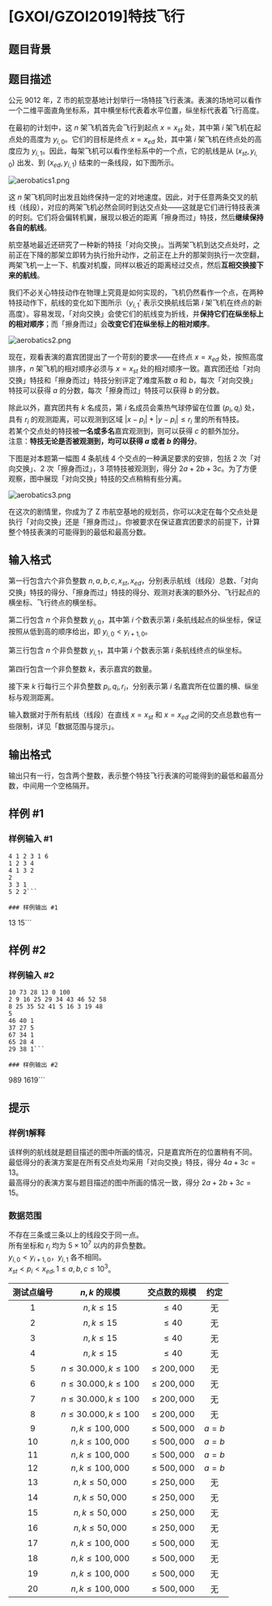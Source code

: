 # [GXOI/GZOI2019]特技飞行

## 题目背景



## 题目描述

公元 $9012$ 年，Z 市的航空基地计划举行一场特技飞行表演。表演的场地可以看作一个二维平面直角坐标系，其中横坐标代表着水平位置，纵坐标代表着飞行高度。

在最初的计划中，这 $n$ 架飞机首先会飞行到起点 $x = x_{st}$ 处，其中第 $i$ 架飞机在起点处的高度为 $y_{i,0}$。它们的目标是终点 $x = x_{ed}$ 处，其中第 $i$ 架飞机在终点处的高度应为 $y_{i,1}$。因此，每架飞机可以看作坐标系中的一个点，它的航线是从 $(x_{st},y_{i,0})$ 出发、到 $(x_{ed},y_{i,1})$ 结束的一条线段，如下图所示。

![aerobatics1.png](https://cdn.luogu.com.cn/upload/pic/56679.png)

这 $n$ 架飞机同时出发且始终保持一定的对地速度。因此，对于任意两条交叉的航线（线段），对应的两架飞机必然会同时到达交点处——这就是它们进行特技表演的时刻。它们将会偏转机翼，展现以极近的距离「擦身而过」特技，然后**继续保持各自的航线**。

航空基地最近还研究了一种新的特技「对向交换」。当两架飞机到达交点处时，之前正在下降的那架立即转为执行抬升动作，之前正在上升的那架则执行一次空翻，两架飞机一上一下、机腹对机腹，同样以极近的距离经过交点，然后**互相交换接下来的航线**。

我们不必关心特技动作在物理上究竟是如何实现的，飞机仍然看作一个点，在两种特技动作下，航线的变化如下图所示（$y_{i,1}'$ 表示交换航线后第 $i$ 架飞机在终点的新高度）。容易发现，「对向交换」会使它们的航线变为折线，并**保持它们在纵坐标上的相对顺序**；而「擦身而过」会**改变它们在纵坐标上的相对顺序**。

![aerobatics2.png](https://cdn.luogu.com.cn/upload/pic/56680.png)

现在，观看表演的嘉宾团提出了一个苛刻的要求——在终点 $x = x_{ed}$ 处，按照高度排序，$n$ 架飞机的相对顺序必须与 $x = x_{st}$ 处的相对顺序一致。嘉宾团还给「对向交换」特技和「擦身而过」特技分别评定了难度系数 $a$ 和 $b$，每次「对向交换」特技可以获得 $a$ 的分数，每次「擦身而过」特技可以获得 $b$ 的分数。

除此以外，嘉宾团共有 $k$ 名成员，第 $i$ 名成员会乘热气球停留在位置 $(p_i,q_i)$ 处，具有 $r_i$ 的观测距离，可以观测到区域 $|x - p_i| + |y - p_i| \le r_i$ 里的所有特技。  
若某个交点处的特技被**一名或多名**嘉宾观测到，则可以获得 $c$ 的额外加分。  
注意：**特技无论是否被观测到，均可以获得 $a$ 或者 $b$ 的得分**。

下图是对本题第一幅图 $4$ 条航线 $4$ 个交点的一种满足要求的安排，包括 $2$ 次「对向交换」、$2$ 次「擦身而过」，$3$ 项特技被观测到，得分 $2a + 2b + 3c$。为了方便观察，图中展现「对向交换」特技的交点稍稍有些分离。

![aerobatics3.png](https://cdn.luogu.com.cn/upload/pic/56681.png)

在这次的剧情里，你成为了 Z 市航空基地的规划员，你可以决定在每个交点处是执行「对向交换」还是「擦身而过」。你被要求在保证嘉宾团要求的前提下，计算整个特技表演的可能得到的最低和最高分数。

## 输入格式

第一行包含六个非负整数 $n,a,b,c,x_{st},x_{ed}$，分别表示航线（线段）总数、「对向交换」特技的得分、「擦身而过」特技的得分、观测对表演的额外分、飞行起点的横坐标、飞行终点的横坐标。

第二行包含 $n$ 个非负整数 $y_{i,0}$，其中第 $i$ 个数表示第 $i$ 条航线起点的纵坐标，保证按照从低到高的顺序给出，即 $y_{i,0} < y_{i + 1,0}$。

第三行包含 $n$ 个非负整数 $y_{i,1}$，其中第 $i$ 个数表示第 $i$ 条航线终点的纵坐标。

第四行包含一个非负整数 $k$，表示嘉宾的数量。

接下来 $k$ 行每行三个非负整数 $p_i,q_i,r_i$，分别表示第 $i$ 名嘉宾所在位置的横、纵坐标与观测距离。

输入数据对于所有航线（线段）在直线 $x = x_{st}$ 和 $x = x_{ed}$ 之间的交点总数也有一些限制，详见「数据范围与提示」。

## 输出格式

输出只有一行，包含两个整数，表示整个特技飞行表演的可能得到的最低和最高分数，中间用一个空格隔开。

## 样例 #1

### 样例输入 #1
```
4 1 2 3 1 6
1 2 3 4
4 1 3 2
2
3 3 1
5 2 2```

### 样例输出 #1

```
13 15```

## 样例 #2

### 样例输入 #2
```
10 73 28 13 0 100
2 9 16 25 29 34 43 46 52 58
8 25 35 52 41 5 16 3 19 48
5
46 40 1
37 27 5
67 34 1
65 28 4
29 38 1```

### 样例输出 #2

```
989 1619```

## 提示

### 样例1解释

该样例的航线就是题目描述的图中所画的情况，只是嘉宾所在的位置稍有不同。  
最低得分的表演方案是在所有交点处均采用「对向交换」特技，得分 $4a + 3c = 13$。  
最高得分的表演方案与题目描述的图中所画的情况一致，得分 $2a + 2b + 3c = 15$。

### 数据范围

不存在三条或三条以上的线段交于同一点。  
所有坐标和 $r_i$ 均为 $5 \times 10^7$ 以内的非负整数。  
$y_{i,0} < y_{i + 1,0}$，$y_{i,1}$ 各不相同。  
$x_{st} < p_i < x_{ed},1 ≤ a,b,c ≤ 10^3$。

|测试点编号|$n,k$ 的规模|交点数的规模|约定|
|:-:|:-:|:-:|:-:|
|$1$|$n,k \le 15$|$\le 40$|无|
|$2$|$n,k \le 15$|$\le 40$|无|
|$3$|$n,k \le 15$|$\le 40$|无|
|$4$|$n,k \le 15$|$\le 40$|无|
|$5$|$n \le 30.000,k \le 100$|$\le 200,000$|无|
|$6$|$n \le 30.000,k \le 100$|$\le 200,000$|无|
|$7$|$n \le 30.000,k \le 100$|$\le 200,000$|无|
|$8$|$n \le 30.000,k \le 100$|$\le 200,000$|无|
|$9$|$n,k \le 100,000$|$\le 500,000$|$a = b$|
|$10$|$n,k \le 100,000$|$\le 500,000$|$a = b$|
|$11$|$n,k \le 100,000$|$\le 500,000$|$a = b$|
|$12$|$n,k \le 100,000$|$\le 500,000$|$a = b$|
|$13$|$n,k \le 50,000$|$\le 250,000$|无|
|$14$|$n,k \le 50,000$|$\le 250,000$|无|
|$15$|$n,k \le 50,000$|$\le 250,000$|无|
|$16$|$n,k \le 50,000$|$\le 250,000$|无|
|$17$|$n,k \le 100,000$|$\le 500,000$|无|
|$18$|$n,k \le 100,000$|$\le 500,000$|无|
|$19$|$n,k \le 100,000$|$\le 500,000$|无|
|$20$|$n,k \le 100,000$|$\le 500,000$|无|
